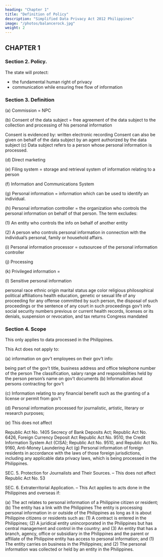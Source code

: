 ```yaml
---
heading: "Chapter 1"
title: "Definition of Policy"
description: "Simplified Data Privacy Act 2012 Philippines"
image: "/photos/balancerock.jpg"
weight: 2
---
```



## CHAPTER 1

### Section 2. Policy.

The state will protect:
- the fundamental human right of privacy
- communication while ensuring free flow of information


### Section 3. Definition

(a) Commission = NPC

(b) Consent of the data subject = free agreement of the data subject to the collection and processing of his personal information

Consent is evidenced by:
written
electronic
recording
Consent can also be given on behalf of the data subject by an agent authorized by the data subject
(c) Data subject refers to a person whose personal information is processed.

(d) Direct marketing 

(e) Filing system = storage and retrieval system of information relating to a person

(f) Information and Communications System

(g) Personal information = information which can be used to identify an individual.

(h) Personal information controller = the  organization who controls the personal information on behalf of that person. The term excludes:

(1) An entity who controls the info on behalf of another entity

(2) A person who controls personal information in connection with the individual’s personal, family or household affairs.

(i) Personal information processor = outsourcee of the personal information controller

(j) Processing

(k) Privileged information =

(l) Sensitive personal information

personal
race
ethnic origin
marital status
age
color
religious
philosophical
political affiliations
health
education,
genetic or sexual life of
any proceeding for any offense committed by such person,
the disposal of such proceedings
or the sentence of any court in such proceedings
gov’t info
social security numbers
previous or current health records,
licenses or its denials,
suspension or revocation, and
tax returns
Congress mandated


### Section 4. Scope

This only applies to data processed in the Philippines.

This Act does not apply to:

(a) information on gov’t employees on their gov’t info:

being part of the gov’t
title, business address and office telephone number of the person
The classification, salary range and responsibilities held by the person
person’s name on gov’t documents
(b) Information about persons contracting for gov’t

(c) Information relating to any financial benefit such as the granting of a license or permit from gov’t

(d) Personal information processed for journalistic, artistic, literary or research purposes;

(e) This does not affect

Republic Act No. 1405 Secrecy of Bank Deposits Act;
Republic Act No. 6426, Foreign Currency Deposit Act
Republic Act No. 9510, the Credit Information System Act (CISA);
Republic Act No. 9510, and Republic Act No. 9160, Anti-Money Laundering Act
(g) Personal information of foreign residents in accordance with the laws of those foreign jurisdictions, including any applicable data privacy laws, which is being processed in the Philippines.


SEC. 5. Protection for Journalists and Their Sources. – This does not affect Republic Act No. 53

SEC. 6. Extraterritorial Application. – This Act applies to acts done in the Philippines and overseas if:

(a) The act relates to personal information of a Philippine citizen or resident;
(b) The entity has a link with the Philippines
The entity is processing personal information in or outside of the Philippines as long as it is about Philippine citizens or residents such as:
(1) A contract is entered in the Philippines;
(2) A juridical entity unincorporated in the Philippines but has central management and control in the country; and
(3) An entity that has a branch, agency, office or subsidiary in the Philippines and the parent or affiliate of the Philippine entity has access to personal information; and
(1) The entity carries on business in the Philippines; and
(2) The personal information was collected or held by an entity in the Philippines.

